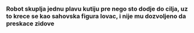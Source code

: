 ### Robot skuplja jednu plavu kutiju pre nego sto dodje do cilja, uz to krece se kao sahovska figura lovac, i nije mu dozvoljeno da preskace zidove